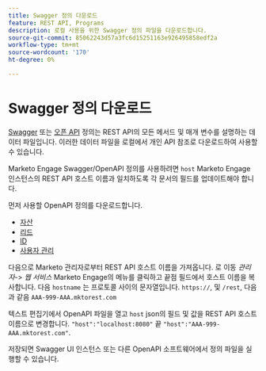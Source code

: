 ```yaml
---
title: Swagger 정의 다운로드
feature: REST API, Programs
description: 로컬 사용을 위한 Swagger 정의 파일을 다운로드합니다.
source-git-commit: 85062243d57a3fc6d15251163e926495858edf2a
workflow-type: tm+mt
source-wordcount: '170'
ht-degree: 0%

---
```


# Swagger 정의 다운로드

[Swagger](https://swagger.io/) 또는 [오픈 API](https://www.openapis.org/) 정의는 REST API의 모든 메서드 및 매개 변수를 설명하는 데이터 파일입니다. 이러한 데이터 파일을 로컬에서 개인 API 참조로 다운로드하여 사용할 수 있습니다.

Marketo Engage Swagger/OpenAPI 정의를 사용하려면 `host` Marketo Engage 인스턴스의 REST API 호스트 이름과 일치하도록 각 문서의 필드를 업데이트해야 합니다.

먼저 사용할 OpenAPI 정의를 다운로드합니다.

* [자산](assets/swagger-asset.json)
* [리드](assets/swagger-mapi.json)
* [ID          ](assets/swagger-identity.json)
* [사용자 관리](assets/swagger-user.json)

다음으로 Marketo 관리자로부터 REST API 호스트 이름을 가져옵니다. 로 이동 _관리자_-> _웹 서비스_ Marketo Engage의 메뉴를 클릭하고 끝점 필드에서 호스트 이름을 복사합니다. 다음 `hostname` 는 프로토콜 사이의 문자열입니다. `https://`, 및 `/rest`, 다음과 같음 `AAA-999-AAA.mktorest.com`

텍스트 편집기에서 OpenAPI 파일을 열고 `host` json의 필드 및 값을 REST API 호스트 이름으로 변경합니다. `"host":"localhost:8080"` 끝 `"host":"AAA-999-AAA.mktorest.com"`.

저장되면 Swagger UI 인스턴스 또는 다른 OpenAPI 소프트웨어에서 정의 파일을 실행할 수 있습니다.
